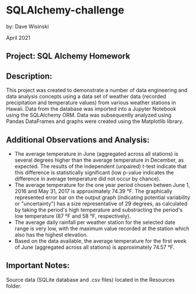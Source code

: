 # SQLAlchemy-challenge

by: Dave Wisinski

April 2021

## Project: SQL Alchemy Homework

## Description:
This project was created to demonstrate a number of data engineering and data analysis concepts using a data set of weather data (recorded precipitation and temperature values) from various weather stations in Hawaii. Data from the database was imported into a Jupyter Notebook using the SQLAlchemy ORM. Data was subsequently analyzed using Pandas DataFrames and graphs were created using the Matplotlib library.

## Additional Observations and Analysis:
- The average temperature in June (aggregated across all stations) is several degrees higher than the average temperature in December, as expected. The results of the independent (unpaired) t-test indicate that this difference is statistically significant (low p-value indicates the difference in average temperature did not occur by chance).
- The average temperature for the one year period chosen betwen June 1, 2016 and May 31, 2017 is approximately 74.39 °F. The graphically represented error bar on the output graph (indicating potential variability or "uncertainty") has a size representative of 29 degrees, as calculated by taking the period's high temperature and substracting the period's low temperature (87 °F and 58 °F, respectively).
- The average daily rainfall per weather station for the selected date range is very low, with the maximum value recorded at the station which also has the highest elevation.
- Based on the data available, the average temperature for the first week of June (aggregated across all stations) is approximately 74.57 °F.

## **Important Notes:**
Source data (SQLite database and .csv files) located in the Resources folder. 